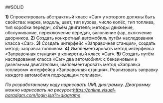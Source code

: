 ##SOLID

**1)** Спроектировать абстрактный класс «Car» у которого должны быть свойства: марка, модель, цвет, тип кузова, число колёс, тип топлива, тип коробки передач, объём двигателя; методы: движение, обслуживание, переключение передач, включение фар, включение дворников.
**2)** Создать конкретный автомобиль путём наследования класса «Car».
**3)** Создать интерфейс «Заправочная станция», создать метод: заправка топливом.
**4)** Имплементировать метод интерфейса «Заправочная станция» в конкретный класс «Car».
**5)** Создать путём наследования класса «Car» два автомобиля: с бензиновым и дизельным двигателями, имплементировать метод «Заправка топливом» интерфейса «Заправочная станция». Реализовать заправку каждого автомобиля подходящим топливом.

*По разработанному коду нарисовать UML диаграмму.
Диаграмму можно нарисовать на ресурсе:https://online.visual-paradigm.com/login.jsp?t=diagrams*
